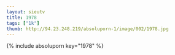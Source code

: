 ```yaml
--- 
layout: sieutv
title: 1978
tags: ["1k"]
thumb: http://94.23.248.219/absoluporn-1/image/002/1978.jpg
---
```

{% include absoluporn key="1978" %} 
